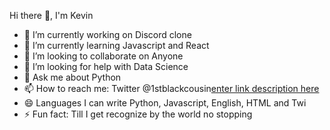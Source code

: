 Hi there 👋, I'm Kevin

- 🔭 I’m currently working on Discord clone
- 🌱 I’m currently learning Javascript and React 
- 👯 I’m looking to collaborate on Anyone 
- 🤔 I’m looking for help with Data Science 
- 💬 Ask me about Python
- 📫 How to reach me: Twitter @1stblackcousin[enter link description here](https://twitter.com/1stblackcousin)
- 😄 Languages I can write Python, Javascript, English, HTML and Twi 
- ⚡ Fun fact: Till I get recognize by the world no stopping 

